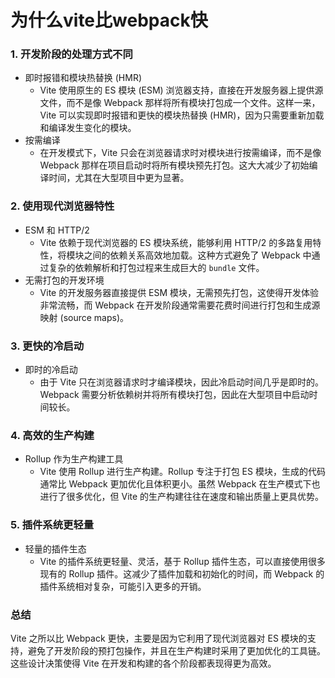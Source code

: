 # 为什么vite比webpack快

### 1. **开发阶段的处理方式不同**

- 即时报错和模块热替换 (HMR)
  - Vite 使用原生的 ES 模块 (ESM) 浏览器支持，直接在开发服务器上提供源文件，而不是像 Webpack 那样将所有模块打包成一个文件。这样一来，Vite 可以实现即时报错和更快的模块热替换 (HMR)，因为只需要重新加载和编译发生变化的模块。
- 按需编译
  - 在开发模式下，Vite 只会在浏览器请求时对模块进行按需编译，而不是像 Webpack 那样在项目启动时将所有模块预先打包。这大大减少了初始编译时间，尤其在大型项目中更为显著。

### 2. **使用现代浏览器特性**

- ESM 和 HTTP/2
  - Vite 依赖于现代浏览器的 ES 模块系统，能够利用 HTTP/2 的多路复用特性，将模块之间的依赖关系高效地加载。这种方式避免了 Webpack 中通过复杂的依赖解析和打包过程来生成巨大的 `bundle` 文件。
- 无需打包的开发环境
  - Vite 的开发服务器直接提供 ESM 模块，无需预先打包，这使得开发体验非常流畅，而 Webpack 在开发阶段通常需要花费时间进行打包和生成源映射 (source maps)。

### 3. **更快的冷启动**

- 即时的冷启动
  - 由于 Vite 只在浏览器请求时才编译模块，因此冷启动时间几乎是即时的。Webpack 需要分析依赖树并将所有模块打包，因此在大型项目中启动时间较长。

### 4. **高效的生产构建**

- Rollup 作为生产构建工具
  - Vite 使用 Rollup 进行生产构建。Rollup 专注于打包 ES 模块，生成的代码通常比 Webpack 更加优化且体积更小。虽然 Webpack 在生产模式下也进行了很多优化，但 Vite 的生产构建往往在速度和输出质量上更具优势。

### 5. **插件系统更轻量**

- 轻量的插件生态
  - Vite 的插件系统更轻量、灵活，基于 Rollup 插件生态，可以直接使用很多现有的 Rollup 插件。这减少了插件加载和初始化的时间，而 Webpack 的插件系统相对复杂，可能引入更多的开销。

### 总结

Vite 之所以比 Webpack 更快，主要是因为它利用了现代浏览器对 ES 模块的支持，避免了开发阶段的预打包操作，并且在生产构建时采用了更加优化的工具链。这些设计决策使得 Vite 在开发和构建的各个阶段都表现得更为高效。
